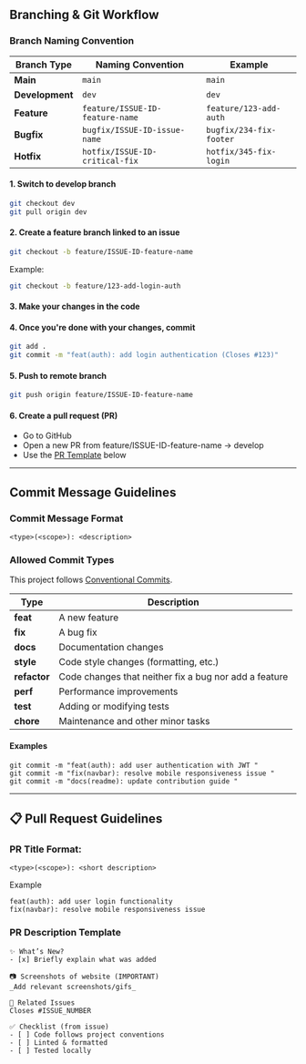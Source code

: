 ## Branching & Git Workflow

### Branch Naming Convention

| Branch Type     | Naming Convention               | Example                 |
| --------------- | ------------------------------- | ----------------------- |
| **Main**        | `main`                          | `main`                  |
| **Development** | `dev`                           | `dev`                   |
| **Feature**     | `feature/ISSUE-ID-feature-name` | `feature/123-add-auth`  |
| **Bugfix**      | `bugfix/ISSUE-ID-issue-name`    | `bugfix/234-fix-footer` |
| **Hotfix**      | `hotfix/ISSUE-ID-critical-fix`  | `hotfix/345-fix-login`  |

#### 1. Switch to develop branch

```bash
git checkout dev
git pull origin dev
```

#### 2. Create a feature branch linked to an issue

```bash
git checkout -b feature/ISSUE-ID-feature-name
```

Example:

```bash
git checkout -b feature/123-add-login-auth
```

#### 3. Make your changes in the code

#### 4. Once you're done with your changes, commit

```bash
git add .
git commit -m "feat(auth): add login authentication (Closes #123)"
```

#### 5. Push to remote branch

```bash
git push origin feature/ISSUE-ID-feature-name
```

#### 6. Create a pull request (PR)

- Go to GitHub
- Open a new PR from feature/ISSUE-ID-feature-name → develop
- Use the [PR Template](<(#pull-request-description-format)>) below

---

## Commit Message Guidelines

### Commit Message Format

```
<type>(<scope>): <description>
```

### Allowed Commit Types

This project follows [Conventional Commits](https://www.conventionalcommits.org/en/v1.0.0/).

| Type         | Description                                           |
| ------------ | ----------------------------------------------------- |
| **feat**     | A new feature                                         |
| **fix**      | A bug fix                                             |
| **docs**     | Documentation changes                                 |
| **style**    | Code style changes (formatting, etc.)                 |
| **refactor** | Code changes that neither fix a bug nor add a feature |
| **perf**     | Performance improvements                              |
| **test**     | Adding or modifying tests                             |
| **chore**    | Maintenance and other minor tasks                     |

#### Examples

```
git commit -m "feat(auth): add user authentication with JWT "
git commit -m "fix(navbar): resolve mobile responsiveness issue "
git commit -m "docs(readme): update contribution guide "
```

---

## 📋 Pull Request Guidelines

### PR Title Format:

```
<type>(<scope>): <short description>
```

Example

```
feat(auth): add user login functionality
fix(navbar): resolve mobile responsiveness issue
```

### PR Description Template

```
✨ What’s New?
- [x] Briefly explain what was added

📷 Screenshots of website (IMPORTANT)
_Add relevant screenshots/gifs_

🔗 Related Issues
Closes #ISSUE_NUMBER

✅ Checklist (from issue)
- [ ] Code follows project conventions
- [ ] Linted & formatted
- [ ] Tested locally
```
